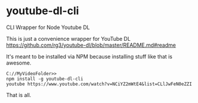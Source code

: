 # youtube-dl-cli
CLI Wrapper for Node Youtube DL

This is just a convenience wrapper for YouTube DL 
https://github.com/rg3/youtube-dl/blob/master/README.md#readme

It's meant to be installed via NPM because installing stuff like that is awesome.

```instructions
C://MyVideoFolder>>
npm install -g youtube-dl-cli
youtube https://www.youtube.com/watch?v=NCiYZ2mWtE4&list=CLlJwFeN0eZZI
```

That is all.
